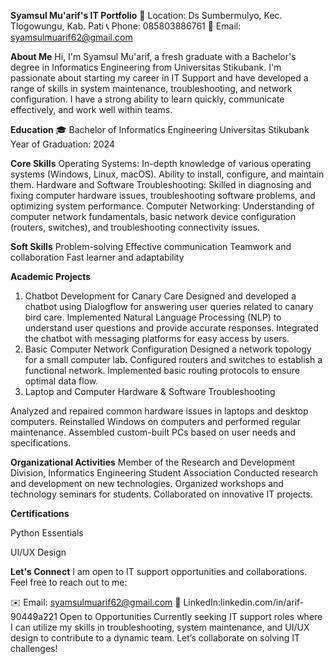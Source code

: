 **Syamsul Mu'arif's IT Portfolio**
📍 Location: Ds Sumbermulyo, Kec. Tlogowungu, Kab. Pati
📞 Phone: 085803886761
📧 Email: syamsulmuarif62@gmail.com

**About Me**
Hi, I'm Syamsul Mu'arif, a fresh graduate with a Bachelor's degree in Informatics Engineering from Universitas Stikubank. I'm passionate about starting my career in IT Support and have developed a range of skills in system maintenance, troubleshooting, and network configuration. I have a strong ability to learn quickly, communicate effectively, and work well within teams.

**Education**
🎓 Bachelor of Informatics Engineering
Universitas Stikubank
Year of Graduation: 2024

**Core Skills**
Operating Systems: In-depth knowledge of various operating systems (Windows, Linux, macOS). Ability to install, configure, and maintain them.
Hardware and Software Troubleshooting: Skilled in diagnosing and fixing computer hardware issues, troubleshooting software problems, and optimizing system performance.
Computer Networking: Understanding of computer network fundamentals, basic network device configuration (routers, switches), and troubleshooting connectivity issues.

**Soft Skills**
Problem-solving
Effective communication
Teamwork and collaboration
Fast learner and adaptability

**Academic Projects**
1. Chatbot Development for Canary Care
Designed and developed a chatbot using Dialogflow for answering user queries related to canary bird care.
Implemented Natural Language Processing (NLP) to understand user questions and provide accurate responses.
Integrated the chatbot with messaging platforms for easy access by users.
2. Basic Computer Network Configuration
Designed a network topology for a small computer lab.
Configured routers and switches to establish a functional network.
Implemented basic routing protocols to ensure optimal data flow.
3. Laptop and Computer Hardware & Software Troubleshooting
   
Analyzed and repaired common hardware issues in laptops and desktop computers.
Reinstalled Windows on computers and performed regular maintenance.
Assembled custom-built PCs based on user needs and specifications.

**Organizational Activities**
Member of the Research and Development Division, Informatics Engineering Student Association
Conducted research and development on new technologies.
Organized workshops and technology seminars for students.
Collaborated on innovative IT projects.

**Certifications**

Python Essentials 

UI/UX Design 

**Let's Connect**
I am open to IT support opportunities and collaborations. Feel free to reach out to me:

✉️ Email: syamsulmuarif62@gmail.com
🔗 LinkedIn:linkedin.com/in/arif-90449a221
Open to Opportunities
Currently seeking IT support roles where I can utilize my skills in troubleshooting, system maintenance, and UI/UX design to contribute to a dynamic team. Let’s collaborate on solving IT challenges!

